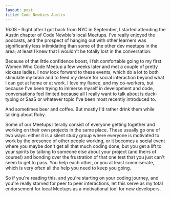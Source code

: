 ```yaml
---
layout: post
title: Code Newbies Austin
---
```


16:08 - Right after I got back from NYC in September, I started attending the Austin chapter of Code Newbie's local Meetups. I've really enjoyed the podcasts, and the prospect of hanging out with other learners was significantly less intimidating than some of the other dev meetups in the area; at least I knew that I wouldn't be totally lost in the conversation.

Because of that little confidence boost, I felt comfortable going to my first Women Who Code Meetup a few weeks later and met a couple of pretty kickass ladies. I now look forward to these events, which do a lot to both stimulate my brain and to feed my desire for social interaction beyond what I can get at home or at work. I love my fiance, and my co-workers, but because I've been trying to immerse myself in development and code, conversations feel limited because all I really want to talk about is duck-typing or SaaS or whatever topic I've been most recently introduced to.

And sometimes beer and coffee. But mostly I'd rather drink them while talking about Ruby.

Some of our Meetups literally consist of everyone getting together and working on their own projects in the same place. These usually go one of two ways: either it is a silent study group where everyone is motivated to work by the presence of other people working, or it becomes a social event where you maybe don't get all that much coding done, but you get a lift to your spirits by talking to someone else about your project (and theirs of course!) and bonding over the frustration of that one test that you just can't seem to get to pass. You help each other, or you at least commiserate, which is very often all the help you need to keep you going.

So if you're reading this, and you're starting on your coding journey, and you're really starved for peer to peer interactions, let this serve as my total endorsement for local Meetups as a motivational tool for new developers. 